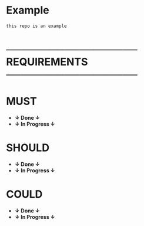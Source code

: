 
# Example

    this repo is an example

# ────────────────── REQUIREMENTS ──────────────────

# MUST

* **↓ Done ↓**
* **↓ In Progress ↓**
# SHOULD

* **↓ Done ↓**
* **↓ In Progress ↓**
# COULD

* **↓ Done ↓**
* **↓ In Progress ↓**